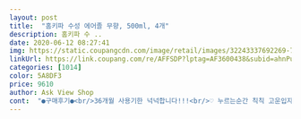 ```yaml
---
layout: post 
title:  "홈키파 수성 에어졸 무향, 500ml, 4개" 
description: 홈키파 수 ..
date: 2020-06-12 08:27:41 
img: https://static.coupangcdn.com/image/retail/images/32243337692269-7ca3e0b4-b66c-4f0b-92a7-2f087ec5858d.jpg 
linkUrl: https://link.coupang.com/re/AFFSDP?lptag=AF3600438&subid=ahnPublicAsk&pageKey=1473751711&itemId=2532884572&vendorItemId=70525628326&traceid=V0-113-06f557cb9d7e9acd 
categories: [1014] 
color: 5A8DF3 
price: 9610 
author: Ask View Shop 
cont:  "●구매후기●<br/>36개월 사용기한 넉넉합니다!!!<br/>♡ 누르는순간 칙칙 고운입자!! 분사력 좋습니다.<br/><br/>♡ 무향이라곤하나 오렌지향, 허브향 그런향이 안날뿐이지 특유의 킬라냄새는 납니다^^<br/>♡ 저는 일단 모기도 모기이지만 가구 뒤에나 침대밑, 책장뒤에 한번씩 뿌리려고 구입했어요  쬐끄만한 종이벌레 같은 그런것도 싫고 혹시나 구석에 있을 벌레들 퇴치용으로!!<br/>♡ 제조년도도 20년 5월 26일!!!<br/>♡ 주문 담날에  상품 잘받았습니다.<br/> 역시 쿠팡!!<br/>그래서아직써보진못했지만쓸기회가생기겠죠곧여름이니;;;<br/>그래서이난리를부렸는데;;;<br/>냄새없이깔끔하게잘죽었음좋겠네요^^<br/>모기한마리땜에모기장치고;;;<br/>분사 시에 액체 방울이 함께 분사되는 듯하고 천장으로 분사 시 방울들이 팔로 떨어집니다.<br/> ㅜㅜ<br/>수성이란게있었네요;;;모르고살았음;;;<br/>애들한테안좋을까한6년은안쓰고첨사보는데<br/>어른인저랑신랑은괜찮은데애들은독오르는피부라어마하게부어오르고농가진도생겨서;;;<br/>어제저녁전기모기체로잡았어요;;;;ㅋ<br/>재빠른 모기에게 분사 중 순식간에 도망가는 참사가 발생하기도 합니다.<br/><br/>전기모기퇴치기도사고,모기퇴치팔찌도끼우고,,모기약도삽니다;;;<br/>줄곧 사용하던 것이 유한양행 홈키퍼였는데 그에 비해서 분사력이 낮은것 같아요.<br/><br/>하지만 제대로 분사되었을 경우에는 확실히 살충이 됩니다.<br/><br/>한마리가애들을ㅜㅠ<br/>향이 오래 남지도않구요 머리아프게 심하게 나는것도 아니예요!!<br/>" 
---
```


